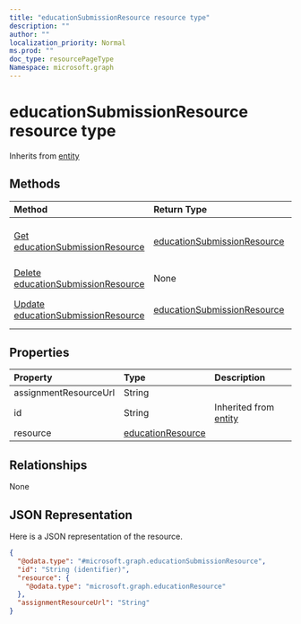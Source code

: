 ```yaml
---
title: "educationSubmissionResource resource type"
description: ""
author: ""
localization_priority: Normal
ms.prod: ""
doc_type: resourcePageType
Namespace: microsoft.graph
---
```



# educationSubmissionResource resource type




Inherits from [entity](../resources/entity.md)

## Methods
|Method|Return Type|Description|
|:---|:---|:---|
|[Get educationSubmissionResource](../api/educationsubmissionresource-get.md)|[educationSubmissionResource](../resources/educationSubmissionResource.md)|Read properties and relationships of the [educationSubmissionResource](../resources/educationsubmissionresource.md) object.|
|[Delete educationSubmissionResource](../api/educationsubmissionresource-delete.md)|None|Deletes a [educationSubmissionResource](../resources/educationsubmissionresource.md).|
|[Update educationSubmissionResource](../api/educationsubmissionresource-update.md)|[educationSubmissionResource](../resources/educationSubmissionResource.md)|Update the properties of a [educationSubmissionResource](../resources/educationsubmissionresource.md) object.|

## Properties
|Property|Type|Description|
|:---|:---|:---|
|assignmentResourceUrl|String||
|id|String| Inherited from [entity](../resources/entity.md)|
|resource|[educationResource](../resources/educationResource.md)||

## Relationships
None

## JSON Representation
Here is a JSON representation of the resource.
<!-- {
  "blockType": "resource",
  "keyProperty": "id",
  "@odata.type": "microsoft.graph.educationSubmissionResource",
  "baseType": "microsoft.graph.entity",
  "openType": false
}
-->
``` json
{
  "@odata.type": "#microsoft.graph.educationSubmissionResource",
  "id": "String (identifier)",
  "resource": {
    "@odata.type": "microsoft.graph.educationResource"
  },
  "assignmentResourceUrl": "String"
}
```


